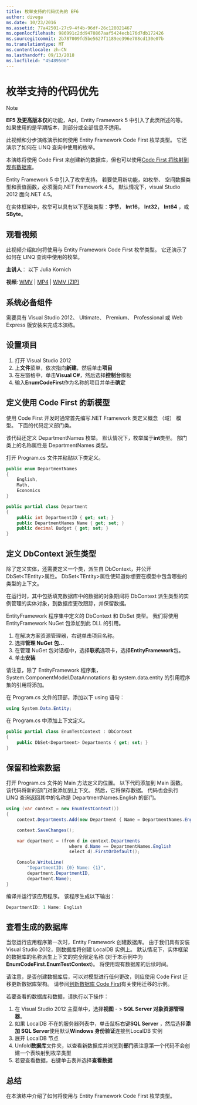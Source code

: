 ```yaml
---
title: 枚举支持的代码优先的 EF6
author: divega
ms.date: 10/23/2016
ms.assetid: 77a42501-27c9-4f4b-96df-26c128021467
ms.openlocfilehash: 986991c2dd9470867aaf5424ecb176d7db172426
ms.sourcegitcommit: 2b787009fd5be5627f1189ee396e708cd130e07b
ms.translationtype: MT
ms.contentlocale: zh-CN
ms.lasthandoff: 09/13/2018
ms.locfileid: "45489500"
---
```

# <a name="enum-support---code-first"></a>枚举支持的代码优先
> [!NOTE]
> **EF5 及更高版本仅**的功能，Api，Entity Framework 5 中引入了此页所述的等。 如果使用的是早期版本，则部分或全部信息不适用。

此视频和分步演练演示如何使用 Entity Framework Code First 枚举类型。 它还演示了如何在 LINQ 查询中使用的枚举。

本演练将使用 Code First 来创建新的数据库，但也可以使用[Code First 将映射到现有数据库](~/ef6/modeling/code-first/workflows/existing-database.md)。

Entity Framework 5 中引入了枚举支持。 若要使用新功能，如枚举、 空间数据类型和表值函数，必须面向.NET Framework 4.5。 默认情况下，visual Studio 2012 面向.NET 4.5。

在实体框架中，枚举可以具有以下基础类型：**字节**， **Int16**， **Int32**， **Int64** ，或**SByte**。

## <a name="watch-the-video"></a>观看视频
此视频介绍如何将使用与 Entity Framework Code First 枚举类型。 它还演示了如何在 LINQ 查询中使用的枚举。

**主讲人**： 以下 Julia Kornich

**视频**: [WMV](http://download.microsoft.com/download/A/5/8/A583DEE8-FD5C-47EE-A4E1-966DDF39D1DA/HDI-ITPro-MSDN-winvideo-enumwithcodefirst.wmv) | [MP4](http://download.microsoft.com/download/A/5/8/A583DEE8-FD5C-47EE-A4E1-966DDF39D1DA/HDI-ITPro-MSDN-mp4video-enumwithcodefirst.m4v) | [WMV (ZIP)](http://download.microsoft.com/download/A/5/8/A583DEE8-FD5C-47EE-A4E1-966DDF39D1DA/HDI-ITPro-MSDN-winvideo-enumwithcodefirst.zip)

## <a name="pre-requisites"></a>系统必备组件

需要具有 Visual Studio 2012、 Ultimate、 Premium、 Professional 或 Web Express 版安装来完成本演练。

 

## <a name="set-up-the-project"></a>设置项目

1.  打开 Visual Studio 2012
2.  上**文件**菜单，依次指向**新建**，然后单击**项目**
3.  在左窗格中，单击**Visual C\#**，然后选择**控制台**模板
4.  输入**EnumCodeFirst**作为名称的项目并单击**确定**

## <a name="define-a-new-model-using-code-first"></a>定义使用 Code First 的新模型

使用 Code First 开发时通常首先编写.NET Framework 类定义概念 （域） 模型。 下面的代码定义部门类。

该代码还定义 DepartmentNames 枚举。 默认情况下，枚举属于**int**类型。 部门类上的名称属性是 DepartmentNames 类型。

打开 Program.cs 文件并粘贴以下类定义。

``` csharp
public enum DepartmentNames
{
    English,
    Math,
    Economics
}     

public partial class Department
{
    public int DepartmentID { get; set; }
    public DepartmentNames Name { get; set; }
    public decimal Budget { get; set; }
}
```
 

## <a name="define-the-dbcontext-derived-type"></a>定义 DbContext 派生类型

除了定义实体，还需要定义一个类，派生自 DbContext，并公开 DbSet&lt;TEntity&gt;属性。 DbSet&lt;TEntity&gt;属性使知道你想要在模型中包含哪些的类型的上下文。

在运行时，其中包括填充数据库中的数据的对象期间将 DbContext 派生类型的实例管理的实体对象，到数据库更改跟踪，并保留数据。

EntityFramework 程序集中定义的 DbContext 和 DbSet 类型。 我们将使用 EntityFramework NuGet 包添加到此 DLL 的引用。

1.  在解决方案资源管理器，右键单击项目名称。
2.  选择**管理 NuGet 包...**
3.  在管理 NuGet 包对话框中，选择**联机**选项卡，选择**EntityFramework**包。
4.  单击**安装**

请注意，除了 EntityFramework 程序集，System.ComponentModel.DataAnnotations 和 system.data.entity 的引用程序集的引用将添加。

在 Program.cs 文件的顶部，添加以下 using 语句：

``` csharp
using System.Data.Entity;
```

在 Program.cs 中添加上下文定义。 

``` csharp
public partial class EnumTestContext : DbContext
{
    public DbSet<Department> Departments { get; set; }
}
```
 

## <a name="persist-and-retrieve-data"></a>保留和检索数据

打开 Program.cs 文件的 Main 方法定义的位置。 以下代码添加到 Main 函数。 该代码将新的部门对象添加到上下文。 然后，它将保存数据。 代码也会执行 LINQ 查询返回其中的名称是 DepartmentNames.English 的部门。

``` csharp
using (var context = new EnumTestContext())
{
    context.Departments.Add(new Department { Name = DepartmentNames.English });

    context.SaveChanges();

    var department = (from d in context.Departments
                        where d.Name == DepartmentNames.English
                        select d).FirstOrDefault();

    Console.WriteLine(
        "DepartmentID: {0} Name: {1}",
        department.DepartmentID,  
        department.Name);
}
```

编译并运行该应用程序。 该程序生成以下输出：

``` csharp
DepartmentID: 1 Name: English
```
 

## <a name="view-the-generated-database"></a>查看生成的数据库

当您运行应用程序第一次时，Entity Framework 创建数据库。 由于我们具有安装 Visual Studio 2012，则数据库将创建 LocalDB 实例上。 默认情况下，实体框架的数据库的名称派生上下文的完全限定名称 (对于本示例中为**EnumCodeFirst.EnumTestContext**)。 将使用现有数据库的后续时间。  

请注意，是否创建数据库后，可以对模型进行任何更改，则应使用 Code First 迁移更新数据库架构。 请参阅[到新数据库 Code First](~/ef6/modeling/code-first/workflows/new-database.md)有关使用迁移的示例。

若要查看的数据库和数据，请执行以下操作：

1.  在 Visual Studio 2012 主菜单中，选择**视图** - &gt; **SQL Server 对象资源管理器**。
2.  如果 LocalDB 不在的服务器列表中，单击鼠标右键**SQL Server** ，然后选择**添加 SQL Server**使用默认**Windows 身份验证**连接到LocalDB 实例
3.  展开 LocalDB 节点
4.  Unfold**数据库**文件夹，以查看新数据库并浏览到**部门**表注意第一个代码不会创建一个表映射到枚举类型
5.  若要查看数据，右键单击表并选择**查看数据**

## <a name="summary"></a>总结

在本演练中介绍了如何将使用与 Entity Framework Code First 枚举类型。 
